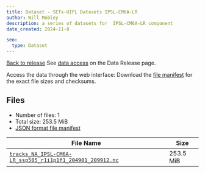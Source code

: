 ```yaml
---
title: Dataset - SETx-UIFL Datasets IPSL-CM6A-LR
author: Will Mobley
description: a series of datasets for  IPSL-CM6A-LR component
date_created: 2024-11-8

seo:
  type: Dataset
---
```


[Back to release](./index.html#datasets)
See [data access](./index.html#data-access) on the Data Release page.

Access the data through the  web interface: 
Download the [file manifest](./manifests/IPSL-CM6A-LR-manifest.json) for the exact file sizes and checksums.

## Files

- Number of files: 1
- Total size: 253.5 MiB
- [JSON format file manifest](./manifests/IPSL-CM6A-LR-manifest.json)

|                                                                                                           File Name                                                                                                            |   Size    |
| ------------------------------------------------------------------------------------------------------------------------------------------------------------------------------------------------------------------------------ | --------- |
| [`tracks_NA_IPSL-CM6A-LR_ssp585_r1i1p1f1_204901_209912.nc`](https://web.corral.tacc.utexas.edu/setxuifl/tropical_cyclones/downscaled_cmip6_tracks/ssp585/IPSL-CM6A-LR/tracks_NA_IPSL-CM6A-LR_ssp585_r1i1p1f1_204901_209912.nc) | 253.5 MiB |
